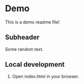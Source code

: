 # Demo

This is a demo readme file!

## Subheader

Some random text.

## Local development

1. Open index.html in your browser.